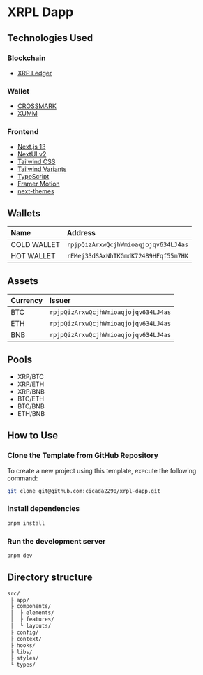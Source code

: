 # XRPL Dapp

## Technologies Used

### Blockchain

- [XRP Ledger](https://xrpl.org/)

### Wallet

- [CROSSMARK](https://crossmark.io/)
- [XUMM](https://xumm.app/)

### Frontend

- [Next.js 13](https://nextjs.org/docs/getting-started)
- [NextUI v2](https://nextui.org/)
- [Tailwind CSS](https://tailwindcss.com/)
- [Tailwind Variants](https://tailwind-variants.org)
- [TypeScript](https://www.typescriptlang.org/)
- [Framer Motion](https://www.framer.com/motion/)
- [next-themes](https://github.com/pacocoursey/next-themes)

## Wallets

| Name        | Address                              |
| :---------- | :----------------------------------- |
| COLD WALLET | `rpjpQizArxwQcjhWmioaqjojqv634LJ4as` |
| HOT WALLET  | `rEMej33dSAxNhTKGmdK72489HFqf55m7HK` |

## Assets

| Currency | Issuer                               |
| :------- | :----------------------------------- |
| BTC      | `rpjpQizArxwQcjhWmioaqjojqv634LJ4as` |
| ETH      | `rpjpQizArxwQcjhWmioaqjojqv634LJ4as` |
| BNB      | `rpjpQizArxwQcjhWmioaqjojqv634LJ4as` |

## Pools

- XRP/BTC
- XRP/ETH
- XRP/BNB
- BTC/ETH
- BTC/BNB
- ETH/BNB

## How to Use

### Clone the Template from GitHub Repository

To create a new project using this template, execute the following command:

```bash
git clone git@github.com:cicada2290/xrpl-dapp.git
```

### Install dependencies

```bash
pnpm install
```

### Run the development server

```bash
pnpm dev
```

## Directory structure

```bash
src/
 ├ app/
 ├ components/
 │  ├ elements/
 │  ├ features/
 │  └ layouts/
 ├ config/
 ├ context/
 ├ hooks/
 ├ libs/
 ├ styles/
 └ types/
```
